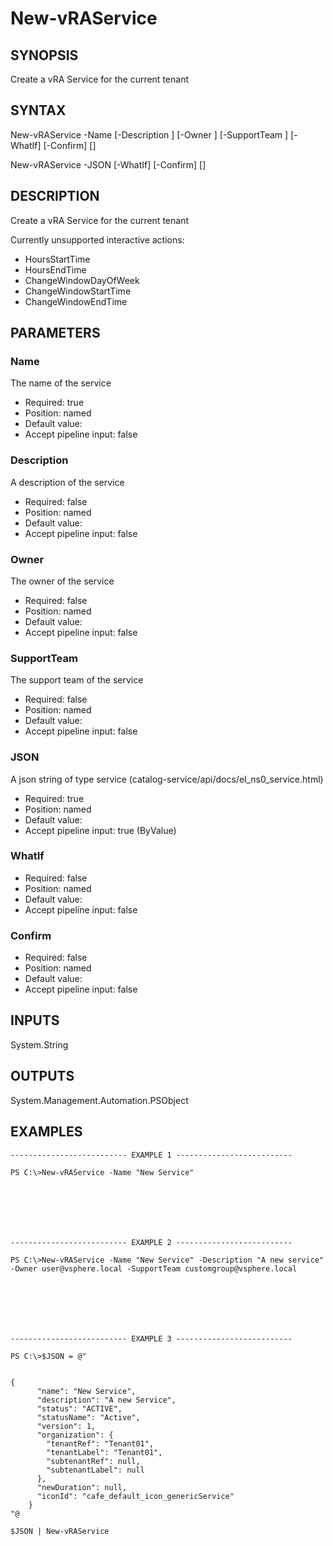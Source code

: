# New-vRAService

## SYNOPSIS
    
Create a vRA Service for the current tenant

## SYNTAX
 New-vRAService -Name <String> [-Description <String>] [-Owner <String>] [-SupportTeam <String>] [-WhatIf] [-Confirm] [<CommonParameters>] New-vRAService -JSON <String> [-WhatIf] [-Confirm] [<CommonParameters>]    

## DESCRIPTION

Create a vRA Service for the current tenant

Currently unsupported interactive actions:

* HoursStartTime
* HoursEndTime
* ChangeWindowDayOfWeek
* ChangeWindowStartTime
* ChangeWindowEndTime

## PARAMETERS


### Name

The name of the service

* Required: true
* Position: named
* Default value: 
* Accept pipeline input: false

### Description

A description of the service

* Required: false
* Position: named
* Default value: 
* Accept pipeline input: false

### Owner

The owner of the service

* Required: false
* Position: named
* Default value: 
* Accept pipeline input: false

### SupportTeam

The support team of the service

* Required: false
* Position: named
* Default value: 
* Accept pipeline input: false

### JSON

A json string of type service (catalog-service/api/docs/el_ns0_service.html)

* Required: true
* Position: named
* Default value: 
* Accept pipeline input: true (ByValue)

### WhatIf


* Required: false
* Position: named
* Default value: 
* Accept pipeline input: false

### Confirm


* Required: false
* Position: named
* Default value: 
* Accept pipeline input: false

## INPUTS

System.String

## OUTPUTS

System.Management.Automation.PSObject

## EXAMPLES
```
-------------------------- EXAMPLE 1 --------------------------

PS C:\>New-vRAService -Name "New Service"







-------------------------- EXAMPLE 2 --------------------------

PS C:\>New-vRAService -Name "New Service" -Description "A new service" -Owner user@vsphere.local -SupportTeam customgroup@vsphere.local







-------------------------- EXAMPLE 3 --------------------------

PS C:\>$JSON = @"


{
      "name": "New Service",
      "description": "A new Service",
      "status": "ACTIVE",
      "statusName": "Active",
      "version": 1,
      "organization": {
        "tenantRef": "Tenant01",
        "tenantLabel": "Tenant01",
        "subtenantRef": null,
        "subtenantLabel": null
      },
      "newDuration": null,
      "iconId": "cafe_default_icon_genericService"
    }
"@

$JSON | New-vRAService
```

